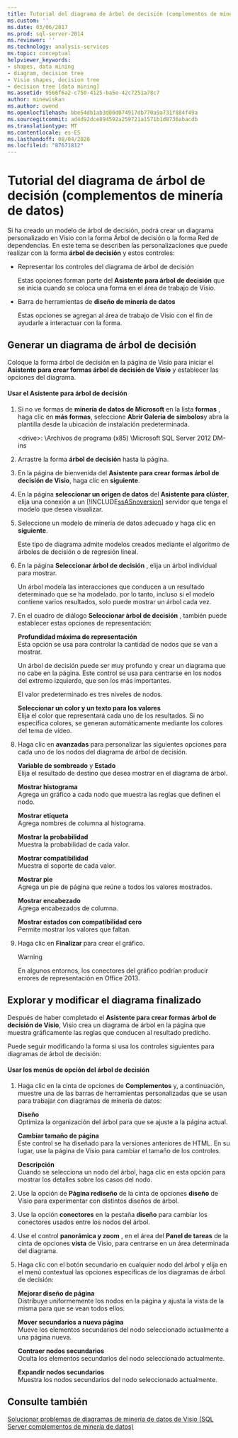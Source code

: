 ```yaml
---
title: Tutorial del diagrama de árbol de decisión (complementos de minería de datos) | Microsoft Docs
ms.custom: ''
ms.date: 03/06/2017
ms.prod: sql-server-2014
ms.reviewer: ''
ms.technology: analysis-services
ms.topic: conceptual
helpviewer_keywords:
- shapes, data mining
- diagram, decision tree
- Visio shapes, decision tree
- decision tree [data mining]
ms.assetid: 9566f6a2-c750-4125-ba5e-42c7251a78c7
author: minewiskan
ms.author: owend
ms.openlocfilehash: bbe54db1ab3d00d074917db770a9a731f884f49a
ms.sourcegitcommit: ad4d92dce894592a259721a1571b1d8736abacdb
ms.translationtype: MT
ms.contentlocale: es-ES
ms.lasthandoff: 08/04/2020
ms.locfileid: "87671812"
---
```

# <a name="decision-tree-diagram-walkthrough--data-mining-add-ins"></a>Tutorial del diagrama de árbol de decisión (complementos de minería de datos)
  Si ha creado un modelo de árbol de decisión, podrá crear un diagrama personalizado en Visio con la forma Árbol de decisión o la forma Red de dependencias. En este tema se describen las personalizaciones que puede realizar con la forma **árbol de decisión** y estos controles:  
  
-   Representar los controles del diagrama de árbol de decisión  
  
     Estas opciones forman parte del **Asistente para árbol de decisión** que se inicia cuando se coloca una forma en el área de trabajo de Visio.  
  
-   Barra de herramientas de **diseño de minería de datos**  
  
     Estas opciones se agregan al área de trabajo de Visio con el fin de ayudarle a interactuar con la forma.  
  
## <a name="build-a-decision-tree-diagram"></a>Generar un diagrama de árbol de decisión  
 Coloque la forma árbol de decisión en la página de Visio para iniciar el **Asistente para crear formas árbol de decisión de Visio** y establecer las opciones del diagrama.  
  
#### <a name="use-the-decision-tree-wizard"></a>Usar el Asistente para árbol de decisión  
  
1.  Si no ve formas de **minería de datos de Microsoft** en la lista **formas** , haga clic en **más formas**, seleccione **Abrir Galería de símbolos**y abra la plantilla desde la ubicación de instalación predeterminada.  
  
     \<drive>: \Archivos de programa (x85) \Microsoft SQL Server 2012 DM-ins  
  
2.  Arrastre la forma **árbol de decisión** hasta la página.  
  
3.  En la página de bienvenida del **Asistente para crear formas árbol de decisión de Visio**, haga clic en **siguiente**.  
  
4.  En la página **seleccionar un origen de datos** del **Asistente para clúster**, elija una conexión a un [!INCLUDE[ssASnoversion](../includes/ssasnoversion-md.md)] servidor que tenga el modelo que desea visualizar.  
  
5.  Seleccione un modelo de minería de datos adecuado y haga clic en **siguiente**.  
  
     Este tipo de diagrama admite modelos creados mediante el algoritmo de árboles de decisión o de regresión lineal.  
  
6.  En la página **Seleccionar árbol de decisión** , elija un árbol individual para mostrar.  
  
     Un árbol modela las interacciones que conducen a un resultado determinado que se ha modelado. por lo tanto, incluso si el modelo contiene varios resultados, solo puede mostrar un árbol cada vez.  
  
7.  En el cuadro de diálogo **Seleccionar árbol de decisión** , también puede establecer estas opciones de representación:  
  
     **Profundidad máxima de representación**  
     Esta opción se usa para controlar la cantidad de nodos que se van a mostrar.  
  
     Un árbol de decisión puede ser muy profundo y crear un diagrama que no cabe en la página. Este control se usa para centrarse en los nodos del extremo izquierdo, que son los más importantes.  
  
     El valor predeterminado es tres niveles de nodos.  
  
     **Seleccionar un color y un texto para los valores**  
     Elija el color que representará cada uno de los resultados. Si no especifica colores, se generan automáticamente mediante los colores del tema de vídeo.  
  
8.  Haga clic en **avanzadas** para personalizar las siguientes opciones para cada uno de los nodos del diagrama de árbol de decisión.  
  
     **Variable de sombreado** y **Estado**  
     Elija el resultado de destino que desea mostrar en el diagrama de árbol.  
  
     **Mostrar histograma**  
     Agrega un gráfico a cada nodo que muestra las reglas que definen el nodo.  
  
     **Mostrar etiqueta**  
     Agrega nombres de columna al histograma.  
  
     **Mostrar la probabilidad**  
     Muestra la probabilidad de cada valor.  
  
     **Mostrar compatibilidad**  
     Muestra el soporte de cada valor.  
  
     **Mostrar pie**  
     Agrega un pie de página que reúne a todos los valores mostrados.  
  
     **Mostrar encabezado**  
     Agrega encabezados de columna.  
  
     **Mostrar estados con compatibilidad cero**  
     Permite mostrar los valores que faltan.  
  
9. Haga clic en **Finalizar** para crear el gráfico.  
  
    > [!WARNING]  
    >  En algunos entornos, los conectores del gráfico podrían producir errores de representación en Office 2013.  
  
## <a name="explore-and-modify-the-finished-diagram"></a>Explorar y modificar el diagrama finalizado  
 Después de haber completado el **Asistente para crear formas árbol de decisión de Visio**, Visio crea un diagrama de árbol en la página que muestra gráficamente las reglas que conducen al resultado predicho.  
  
 Puede seguir modificando la forma si usa los controles siguientes para diagramas de árbol de decisión:  
  
#### <a name="using-the-decision-tree-option-menus"></a>Usar los menús de opción del árbol de decisión  
  
1.  Haga clic en la cinta de opciones de **Complementos** y, a continuación, muestre una de las barras de herramientas personalizadas que se usan para trabajar con diagramas de minería de datos:  
  
     **Diseño**  
     Optimiza la organización del árbol para que se ajuste a la página actual.  
  
     **Cambiar tamaño de página**  
     Este control se ha diseñado para la versiones anteriores de HTML. En su lugar, use la página de Visio para cambiar el tamaño de los controles.  
  
     **Descripción**  
     Cuando se selecciona un nodo del árbol, haga clic en esta opción para mostrar los detalles sobre los casos del nodo.  
  
2.  Use la opción de **Página rediseño** de la cinta de opciones **diseño** de Visio para experimentar con distintos diseños de árbol.  
  
3.  Use la opción **conectores** en la pestaña **diseño** para cambiar los conectores usados entre los nodos del árbol.  
  
4.  Use el control **panorámica y zoom** , en el área del **Panel de tareas** de la cinta de opciones **vista** de Visio, para centrarse en un área determinada del diagrama.  
  
5.  Haga clic con el botón secundario en cualquier nodo del árbol y elija en el menú contextual las opciones específicas de los diagramas de árbol de decisión:  
  
     **Mejorar diseño de página**  
     Distribuye uniformemente los nodos en la página y ajusta la vista de la misma para que se vean todos ellos.  
  
     **Mover secundarios a nueva página**  
     Mueve los elementos secundarios del nodo seleccionado actualmente a una página nueva.  
  
     **Contraer nodos secundarios**  
     Oculta los elementos secundarios del nodo seleccionado actualmente.  
  
     **Expandir nodos secundarios**  
     Muestra los nodos secundarios del nodo seleccionado actualmente.  
  
## <a name="see-also"></a>Consulte también  
 [Solucionar problemas de diagramas de minería de datos de Visio &#40;SQL Server complementos de minería de datos&#41;](troubleshooting-visio-data-mining-diagrams-sql-server-data-mining-add-ins.md)  
  
  
